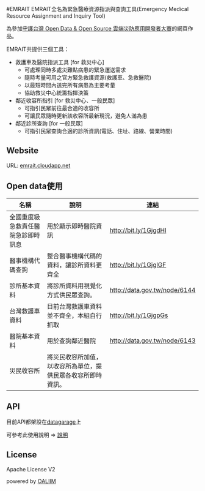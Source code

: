 #EMRAIT
EMRAIT全名為緊急醫療資源指派與查詢工具(Emergency Medical Resource Assignment and Inquiry Tool)

為參加[守護台灣 Open Data & Open Source 雲端災防應用開發者大賽](https://ossonazure.bhuntr.com/)的網頁作品。

EMRAIT共提供三個工具：

* 救護車及醫院指派工具 [for 救災中心]
    * 可處理同時多處災難點病患的緊急運送需求
    * 隨時考量可用之官方緊急救護資源(救護車、急救醫院)
    * 以最短時間內送完所有病患為主要考量
    * 協助救災中心統籌指揮決策
* 鄰近收容所指引 [for 救災中心、一般民眾]
    * 可指引民眾前往最合適的收容所
    * 可讓民眾隨時更新該收容所最新現況，避免人滿為患
* 鄰近診所查詢 [for 一般民眾]
    * 可指引民眾查詢合適的診所資訊(電話、住址、路線、營業時間)
    
## Website
URL: [emrait.cloudapp.net](http://emrait.cloudapp.net/)

## Open data使用

| 名稱                               | 說明                                                         | 連結                         |
|------------------------------------|--------------------------------------------------------------|------------------------------|
| 全國重度級急救責任醫院急診即時訊息 | 用於顯示即時醫院資訊                                         | http://bit.ly/1GjgdHl        |
| 醫事機構代碼查詢                   | 整合醫事機構代碼的資料，讓診所資料更齊全                     | http://bit.ly/1GjglGF        |
| 診所基本資料                       | 將診所資料用視覺化方式供民眾查詢。                           | http://data.gov.tw/node/6144 |
| 台灣救護車資料                     | 目前台灣救護車資料並不齊全，本組自行抓取                     | http://bit.ly/1GjgpGs        |
| 醫院基本資料                       | 用於查詢鄰近醫院                                             | http://data.gov.tw/node/6143 |
| 災民收容所                         | 將災民收容所加值，以收容所為單位，提供民眾各收容所即時資訊。 |                              |

## API

目前API都架設在[datagarage](http://www.datagarage.io/)上

可參考此使用說明 => [說明](https://docs.google.com/file/d/0B2RxwrCtb4FHenpXdkJYT0pzb1U/view)


## License
Apache License V2

powered by [OALIIM](http://ilin.iim.ncku.edu.tw/)